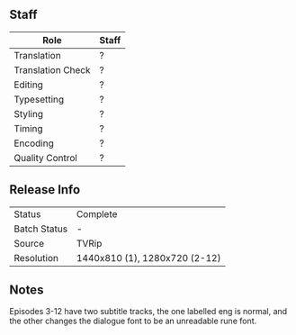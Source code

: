 ## Staff

| Role              | Staff                               |
|-------------------|-------------------------------------|
| Translation       | ?                                   |
| Translation Check | ?                                   |
| Editing           | ?                                   |
| Typesetting       | ?                                   |
| Styling           | ?                                   |
| Timing            | ?                                   |
| Encoding          | ?                                   |
| Quality Control   | ?                                   |

## Release Info

|              |                               |
|--------------|-------------------------------|
| Status       | Complete                      |
| Batch Status | -                             |
| Source       | TVRip                         |
| Resolution   | 1440x810 (1), 1280x720 (2-12) |

## Notes

Episodes 3-12 have two subtitle tracks, the one labelled eng is normal, and the other changes the dialogue font to be an unreadable rune font.